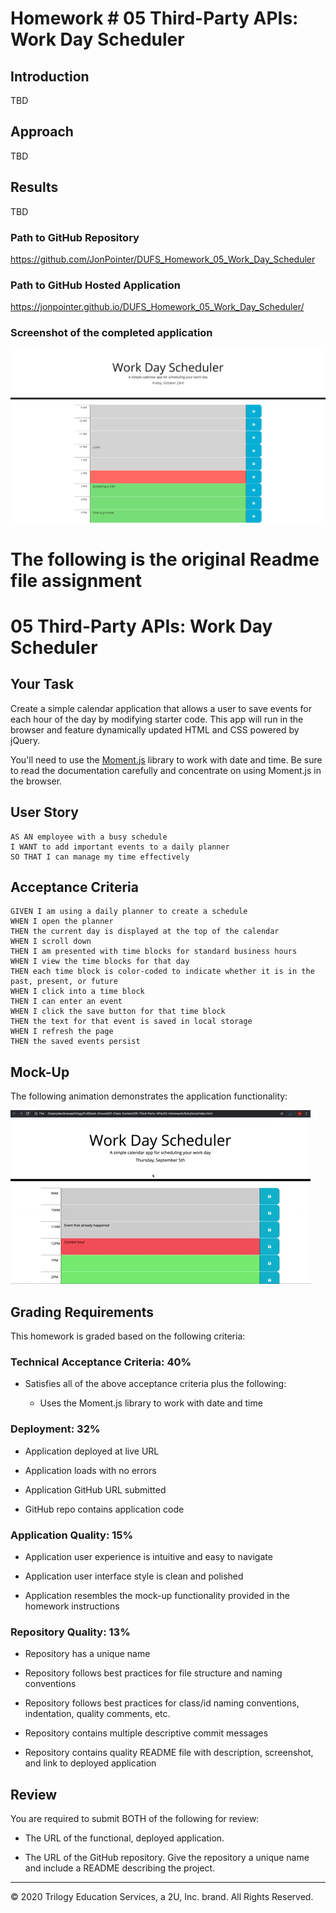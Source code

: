 # Homework # 05 Third-Party APIs: Work Day Scheduler

## Introduction

TBD

## Approach

TBD

## Results

TBD

### Path to GitHub Repository

<https://github.com/JonPointer/DUFS_Homework_05_Work_Day_Scheduler>

### Path to GitHub Hosted Application

<https://jonpointer.github.io/DUFS_Homework_05_Work_Day_Scheduler/>

### Screenshot of the completed application

![Scheduler Screenshot](./Assets/images/Screen-Capture-Work-Day-Scheduler.png)

# The following is the original Readme file assignment

# 05 Third-Party APIs: Work Day Scheduler

## Your Task

Create a simple calendar application that allows a user to save events for each hour of the day by modifying starter code. This app will run in the browser and feature dynamically updated HTML and CSS powered by jQuery.

You'll need to use the [Moment.js](https://momentjs.com/) library to work with date and time. Be sure to read the documentation carefully and concentrate on using Moment.js in the browser.

## User Story

```
AS AN employee with a busy schedule
I WANT to add important events to a daily planner
SO THAT I can manage my time effectively
```

## Acceptance Criteria

```
GIVEN I am using a daily planner to create a schedule
WHEN I open the planner
THEN the current day is displayed at the top of the calendar
WHEN I scroll down
THEN I am presented with time blocks for standard business hours
WHEN I view the time blocks for that day
THEN each time block is color-coded to indicate whether it is in the past, present, or future
WHEN I click into a time block
THEN I can enter an event
WHEN I click the save button for that time block
THEN the text for that event is saved in local storage
WHEN I refresh the page
THEN the saved events persist
```

## Mock-Up

The following animation demonstrates the application functionality:

![day planner demo](./Assets/05-third-party-apis-homework-demo.gif)

## Grading Requirements

This homework is graded based on the following criteria:

### Technical Acceptance Criteria: 40%

- Satisfies all of the above acceptance criteria plus the following:

  - Uses the Moment.js library to work with date and time

### Deployment: 32%

- Application deployed at live URL

- Application loads with no errors

- Application GitHub URL submitted

- GitHub repo contains application code

### Application Quality: 15%

- Application user experience is intuitive and easy to navigate

- Application user interface style is clean and polished

- Application resembles the mock-up functionality provided in the homework instructions

### Repository Quality: 13%

- Repository has a unique name

- Repository follows best practices for file structure and naming conventions

- Repository follows best practices for class/id naming conventions, indentation, quality comments, etc.

- Repository contains multiple descriptive commit messages

- Repository contains quality README file with description, screenshot, and link to deployed application

## Review

You are required to submit BOTH of the following for review:

- The URL of the functional, deployed application.

- The URL of the GitHub repository. Give the repository a unique name and include a README describing the project.

---

© 2020 Trilogy Education Services, a 2U, Inc. brand. All Rights Reserved.
